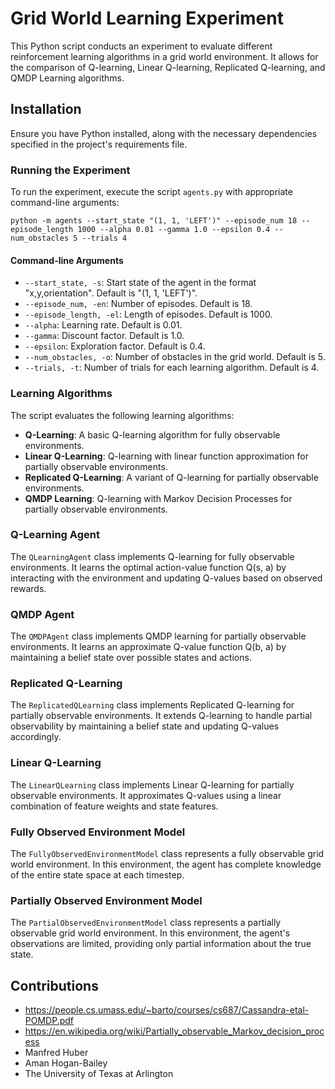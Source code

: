 # Grid World Learning Experiment

This Python script conducts an experiment to evaluate different reinforcement learning algorithms in a grid world environment. It allows for the comparison of Q-learning, Linear Q-learning, Replicated Q-learning, and QMDP Learning algorithms.

## Installation

Ensure you have Python installed, along with the necessary dependencies specified in the project's requirements file.


### Running the Experiment

To run the experiment, execute the script `agents.py` with appropriate command-line arguments:

```
python -m agents --start_state "(1, 1, 'LEFT')" --episode_num 18 --episode_length 1000 --alpha 0.01 --gamma 1.0 --epsilon 0.4 --num_obstacles 5 --trials 4
```

#### Command-line Arguments

- `--start_state, -s`: Start state of the agent in the format "x,y,orientation". Default is "(1, 1, 'LEFT')".
- `--episode_num, -en`: Number of episodes. Default is 18.
- `--episode_length, -el`: Length of episodes. Default is 1000.
- `--alpha`: Learning rate. Default is 0.01.
- `--gamma`: Discount factor. Default is 1.0.
- `--epsilon`: Exploration factor. Default is 0.4.
- `--num_obstacles, -o`: Number of obstacles in the grid world. Default is 5.
- `--trials, -t`: Number of trials for each learning algorithm. Default is 4.

### Learning Algorithms

The script evaluates the following learning algorithms:

- **Q-Learning**: A basic Q-learning algorithm for fully observable environments.
- **Linear Q-Learning**: Q-learning with linear function approximation for partially observable environments.
- **Replicated Q-Learning**: A variant of Q-learning for partially observable environments.
- **QMDP Learning**: Q-learning with Markov Decision Processes for partially observable environments.


### Q-Learning Agent

The `QLearningAgent` class implements Q-learning for fully observable environments. It learns the optimal action-value function Q(s, a) by interacting with the environment and updating Q-values based on observed rewards.

### QMDP Agent

The `QMDPAgent` class implements QMDP learning for partially observable environments. It learns an approximate Q-value function Q(b, a) by maintaining a belief state over possible states and actions.

### Replicated Q-Learning

The `ReplicatedQLearning` class implements Replicated Q-learning for partially observable environments. It extends Q-learning to handle partial observability by maintaining a belief state and updating Q-values accordingly.


### Linear Q-Learning

The `LinearQLearning` class implements Linear Q-learning for partially observable environments. It approximates Q-values using a linear combination of feature weights and state features.


### Fully Observed Environment Model

The `FullyObservedEnvironmentModel` class represents a fully observable grid world environment. In this environment, the agent has complete knowledge of the entire state space at each timestep.

### Partially Observed Environment Model

The `PartialObservedEnvironmentModel` class represents a partially observable grid world environment. In this environment, the agent's observations are limited, providing only partial information about the true state.

## Contributions
- https://people.cs.umass.edu/~barto/courses/cs687/Cassandra-etal-POMDP.pdf
- https://en.wikipedia.org/wiki/Partially_observable_Markov_decision_process
- Manfred Huber
- Aman Hogan-Bailey
- The University of Texas at Arlington